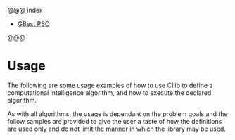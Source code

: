 @@@ index

- [GBest PSO](gbestpso.md)

@@@

# Usage

The following are some usage examples of how to use CIlib to define
a computational intelligence algorithm, and how to execute the declared
algorithm.

As with all algorithms, the usage is dependant on the problem goals and
the follow samples are provided to give the user a taste of how the definitions
are used only and do not limit the manner in which the library may be used.
